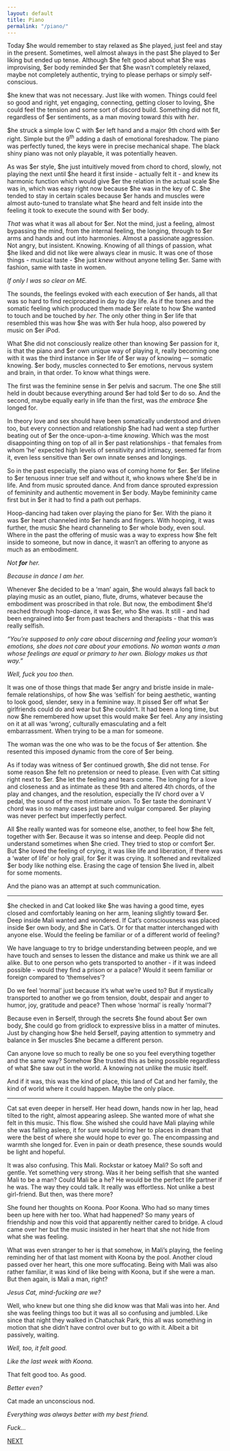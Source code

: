 ```yaml
---
layout: default
title: Piano
permalink: "/piano/"
---
```

<!-- wp:paragraph -->

Today $he would remember to stay relaxed as $he played, just feel and stay in the present. Sometimes, well almost always in the past $he played to $er liking but ended up tense. Although $he felt good about what $he was improvising, $er body reminded $er that $he wasn’t completely relaxed, maybe not completely authentic, trying to please perhaps or simply self-conscious.&nbsp;

<!-- /wp:paragraph -->

<!-- wp:paragraph -->

$he knew that was not necessary. Just like with women. Things could feel so good and right, yet engaging, connecting, getting closer to loving, $he could feel the tension and some sort of discord build. Something did not fit, regardless of $er sentiments, as a man moving toward _this_ with _her_.&nbsp;

<!-- /wp:paragraph -->

<!-- wp:paragraph -->

$he struck a simple low C with $er left hand and a major 9th chord with $er right. Simple but the 9<sup>th</sup> adding a dash of emotional foreshadow. The piano was perfectly tuned, the keys were in precise mechanical shape. The black shiny piano was not only playable, it was potentially heaven.

<!-- /wp:paragraph -->

<!-- wp:paragraph -->

As was $er style, $he just intuitively moved from chord to chord, slowly, not playing the next until $he heard it first inside - actually felt it - and knew its harmonic function which would give $er the relation in the actual scale $he was in, which was easy right now because $he was in the key of C. $he tended to stay in certain scales because $er hands and muscles were almost auto-tuned to translate what $he heard and felt inside into the feeling it took to execute the sound with $er body.

<!-- /wp:paragraph -->

<!-- wp:paragraph -->

_That_ was what it was all about for $er. Not the mind, just a feeling, almost bypassing the mind, from the internal feeling, the longing, through to $er arms and hands and out into harmonies. Almost a passionate aggression. Not angry, but insistent. Knowing. Knowing of all things of passion, what $he liked and did not like were always clear in music. It was one of those things - musical taste - $he just _knew_ without anyone telling $er. Same with fashion, same with taste in women.&nbsp;

<!-- /wp:paragraph -->

<!-- wp:paragraph -->

_If only I was so clear on ME._

<!-- /wp:paragraph -->

<!-- wp:paragraph -->

The sounds, the feelings evoked with each execution of $er hands, all that was so hard to find reciprocated in day to day life. As if the tones and the somatic feeling which produced them made $er relate to how $he wanted to touch and be touched by _her._ The only other thing in $er life that resembled this was how $he was with $er hula hoop, also powered by music on $er iPod.

<!-- /wp:paragraph -->

<!-- wp:paragraph -->

What $he did not consciously realize other than knowing $er passion for it, is that the piano and $er own unique way of playing it, really becoming one with it was the third instance in $er life of $er way of knowing — somatic knowing. $er body, muscles connected to $er emotions, nervous system and brain, in that order. To know what things were.

<!-- /wp:paragraph -->

<!-- wp:paragraph -->

The first was the feminine sense in $er pelvis and sacrum. The one $he still held in doubt because everything around $er had told $er to do so. And the second, maybe equally early in life than the first, was _the embrace_ $he longed for.

<!-- /wp:paragraph -->

<!-- wp:paragraph -->

In theory love and sex should have been somatically understood and driven too, but every connection and relationship $he had had went a step further beating out of $er the once-upon-a-time _knowing_. Which was the most disappointing thing on top of all in $er past relationships - that females from whom ‘he’ expected high levels of sensitivity and intimacy, seemed far from it, even less sensitive than $er own innate senses and longings.&nbsp;

<!-- /wp:paragraph -->

<!-- wp:paragraph -->

So in the past especially, the piano was of coming home for $er. $er lifeline to $er tenuous inner true self and without it, who knows where $he’d be in life. And from music sprouted dance. And from dance sprouted expression of femininity and authentic movement in $er body. Maybe femininity came first but in $er it had to find a path out perhaps.&nbsp;

<!-- /wp:paragraph -->

<!-- wp:paragraph -->

Hoop-dancing had taken over playing the piano for $er. With the piano it was $er heart channeled into $er hands and fingers. With hooping, it was further, the music $he heard channeling to $er whole body, even soul. Where in the past the offering of music was a way to express how $he felt inside to someone, but now in dance, it wasn’t an offering to anyone as much as an embodiment.&nbsp;

<!-- /wp:paragraph -->

<!-- wp:paragraph -->

_Not_ **_for_** _her.&nbsp;_

<!-- /wp:paragraph -->

<!-- wp:paragraph -->

_Because in dance I am her._

<!-- /wp:paragraph -->

<!-- wp:paragraph -->

Whenever $he decided to be a ‘man’ again, $he would always fall back to playing music as an outlet, piano, flute, drums, whatever because the embodiment was proscribed in that role. But now, the embodiment $he’d reached through hoop-dance, it was $er, who $he was. It still - and had been engrained into $er from past teachers and therapists - that this was really selfish.&nbsp;

<!-- /wp:paragraph -->

<!-- wp:paragraph -->

_“You’re supposed to only care about discerning and feeling your woman’s emotions, she does not care about your emotions. No woman wants a man whose feelings are equal or primary to her own. Biology makes us that way.”_

<!-- /wp:paragraph -->

<!-- wp:paragraph -->

_Well, fuck you too then._

<!-- /wp:paragraph -->

<!-- wp:paragraph -->

It was one of those things that made $er angry and bristle inside in male-female relationships, of how $he was ‘selfish’ for being aesthetic, wanting to look good, slender, sexy in a feminine way. It pissed $er off what $er girlfriends could do and wear but $he couldn’t. It had been a long time, but now $he remembered how upset this would make $er feel. Any any insisting on it at all was ‘wrong’, culturally emasculating and a felt embarrassment.&nbsp;When trying to be a man for someone.

<!-- /wp:paragraph -->

<!-- wp:paragraph -->

The woman was the one who was to be the focus of $er attention. $he resented this imposed dynamic from the core of $er being.

<!-- /wp:paragraph -->

<!-- wp:paragraph -->

As if today was witness of $er continued growth, $he did not tense. For some reason $he felt no pretension or need to please. Even with Cat sitting right next to $er. $he let the feeling and tears come. The longing for a love and closeness and as intimate as these 9th and altered 4th chords, of the play and changes, and the resolution, especially the IV chord over a V pedal, the sound of the most intimate union. To $er taste the dominant V chord was in so many cases just bare and vulgar compared. $er playing was never perfect but imperfectly perfect.&nbsp;

<!-- /wp:paragraph -->

<!-- wp:paragraph -->

All $he really wanted was for someone else, another, to feel how $he felt, together with $er. Because it was so intense and deep. People did not understand sometimes when $he cried. They tried to stop or comfort $er. But $he loved the feeling of crying, it was like life and liberation, if there was a ‘water of life’ or holy grail, for $er it was crying. It softened and revitalized $er body like nothing else. Erasing the cage of tension $he lived in, albeit for some moments.&nbsp;

<!-- /wp:paragraph -->

<!-- wp:paragraph -->

And the piano was an attempt at such communication.

<!-- /wp:paragraph -->

<!-- wp:separator -->

* * *
<!-- /wp:separator -->

<!-- wp:paragraph -->

$he checked in and Cat looked like $he was having a good time, eyes closed and comfortably leaning on her arm, leaning slightly toward $er. Deep inside Mali wanted and wondered. If Cat’s consciousness was placed inside $er own body, and $he in Cat’s. Or for that matter interchanged with anyone else. Would the feeling be familiar or of a different world of feeling?&nbsp;

<!-- /wp:paragraph -->

<!-- wp:paragraph -->

We have language to try to bridge understanding between people, and we have touch and senses to lessen the distance and make us think we are all alike. But to one person who gets transported to another - if it was indeed possible - would they find a prison or a palace? Would it seem familiar or foreign compared to ‘themselves’?&nbsp;

<!-- /wp:paragraph -->

<!-- wp:paragraph -->

Do we feel ‘normal’ just because it’s what we’re used to? But if mystically transported to another we go from tension, doubt, despair and anger to humor, joy, gratitude and peace? Then whose ‘normal’ is really ‘normal’?

<!-- /wp:paragraph -->

<!-- wp:paragraph -->

Because even in $erself, through the secrets $he found about $er own body, $he could go from gridlock to expressive bliss in a matter of minutes. Just by changing how $he held $erself, paying attention to symmetry and balance in $er muscles $he became a different person.

<!-- /wp:paragraph -->

<!-- wp:paragraph -->

Can anyone love so much to really be one so you feel everything together and the same way? Somehow $he trusted this as being possible regardless of what $he saw out in the world. A knowing not unlike the music itself.&nbsp;

<!-- /wp:paragraph -->

<!-- wp:paragraph -->

And if it was, this was the kind of place, this land of Cat and her family, the kind of world where it could happen.&nbsp;Maybe the only place.

<!-- /wp:paragraph -->

<!-- wp:separator -->

* * *
<!-- /wp:separator -->

<!-- wp:paragraph -->

Cat sat even deeper in herself. Her head down, hands now in her lap, head tilted to the right, almost appearing asleep. She wanted more of what she felt in this music. This flow. She wished she could have Mali playing while she was falling asleep, it for sure would bring her to places in dream that were the best of where she would hope to ever go. The encompassing and warmth she longed for. Even in pain or death presence, these sounds would be light and hopeful.&nbsp;

<!-- /wp:paragraph -->

<!-- wp:paragraph -->

It was also confusing. This Mali. Rockstar or katoey Mali? So soft and gentle. Yet something very strong. Was it her being selfish that she wanted Mali to be a man? Could Mali be a he? He would be the perfect life partner if he was. The way they could talk. It really was effortless. Not unlike a best girl-friend. But then, was there more?

<!-- /wp:paragraph -->

<!-- wp:paragraph -->

She found her thoughts on Koona. Poor Koona. Who had so many times been up here with her too. What had happened? So many years of friendship and now this void that apparently neither cared to bridge. A cloud came over her but the music insisted in her heart that she not hide from what she was feeling.

<!-- /wp:paragraph -->

<!-- wp:paragraph -->

What was even stranger to her is that somehow, in Mali’s playing, the feeling reminding her of that last moment with Koona by the pool. Another cloud passed over her heart, this one more suffocating. Being with Mali was also rather familiar, it was kind of like being with Koona, but if she were a man. But then again, is Mali a man, right?&nbsp;

<!-- /wp:paragraph -->

<!-- wp:paragraph -->

_Jesus Cat, mind-fucking are we?_

<!-- /wp:paragraph -->

<!-- wp:paragraph -->

Well, who knew but one thing she did know was that Mali was into her. And she was feeling things too but it was all so confusing and jumbled. Like since that night they walked in Chatuchak Park, this all was something in motion that she didn’t have control over but to go with it.&nbsp;Albeit a bit passively, waiting.

<!-- /wp:paragraph -->

<!-- wp:paragraph -->

_Well, too, it felt good.&nbsp;_

<!-- /wp:paragraph -->

<!-- wp:paragraph -->

_Like the last week with Koona.&nbsp;_

<!-- /wp:paragraph -->

<!-- wp:paragraph -->

That felt good too. As good.&nbsp;

<!-- /wp:paragraph -->

<!-- wp:paragraph -->

_Better even?_

<!-- /wp:paragraph -->

<!-- wp:paragraph -->

Cat made an unconscious nod.

<!-- /wp:paragraph -->

<!-- wp:paragraph -->

_Everything was always better with my best friend._

<!-- /wp:paragraph -->

<!-- wp:paragraph -->

_Fuck…_

<!-- /wp:paragraph -->

<!-- wp:paragraph -->

[NEXT](https://ffs.alexikaruna.com/the-path/)

<!-- /wp:paragraph -->

